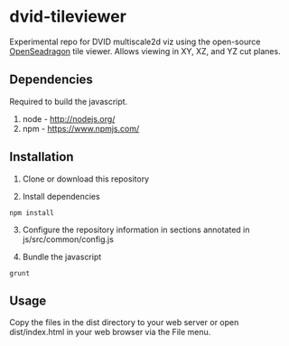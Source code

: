 dvid-tileviewer
===============

Experimental repo for DVID multiscale2d viz using the open-source [OpenSeadragon](openseadragon.github.io) tile viewer.
Allows viewing in XY, XZ, and YZ cut planes.

Dependencies
----

Required to build the javascript.

1. node - http://nodejs.org/
2. npm - https://www.npmjs.com/

Installation
----

1. Clone or download this repository

2. Install dependencies

  ```shell
  npm install
  ```

3. Configure the repository information in sections annotated in js/src/common/config.js

4. Bundle the javascript

  ```shell
  grunt
  ```

Usage
----

Copy the files in the dist directory to your web server or open dist/index.html
in your web browser via the File menu.

